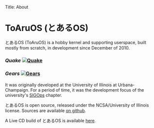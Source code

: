 Title: About

# ToAruOS (とあるOS) #

とあるOS (ToAruOS) is a hobby kernel and supporting userspace, built mostly from scratch, in development since December of 2010.

### *Quake* [![Quake](http://i.imgur.com/i5O8Vcl.png)](http://i.imgur.com/i5O8Vcl.png)
### *Gears* [![Gears](http://i.imgur.com/F2dRiwY.png)](http://i.imgur.com/F2dRiwY.png)
####

It was originally developed at the University of Illinois at Urbana-Champaign. For a period of time, it was the development focus of the university's [SIGOps](http://www.acm.uiuc.edu/sigops/) chapter.

とあるOS is open source, released under the NCSA/University of Illinois license. Sources are available [on github](https://github.com/klange/toaruos).

A Live CD build of とあるOS is available [here](https://github.com/klange/toaruos/releases).
